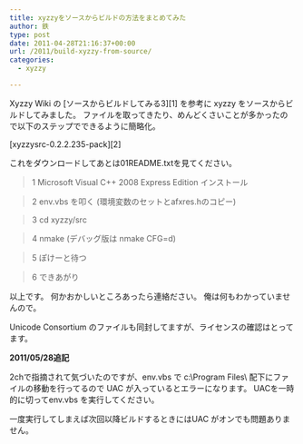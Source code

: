 ```yaml
---
title: xyzzyをソースからビルドの方法をまとめてみた
author: 鉄
type: post
date: 2011-04-28T21:16:37+00:00
url: /2011/build-xyzzy-from-source/
categories:
  - xyzzy

---
```

Xyzzy Wiki の [ソースからビルドしてみる3][1] を参考に xyzzy をソースからビルドしてみました。 ファイルを取ってきたり、めんどくさいことが多かったので以下のステップでできるように簡略化。

[xyzzysrc-0.2.2.235-pack][2]
  
これをダウンロードしてあとは01README.txtを見てください。

> 1 Microsoft Visual C++ 2008 Express Edition インストール
  
> 2 env.vbs を叩く (環境変数のセットとafxres.hのコピー)
  
> 3 cd xyzzy/src
  
> 4 nmake (デバッグ版は nmake CFG=d)
  
> 5 ぽけーと待つ
  
> 6 できあがり 

以上です。 何かおかしいところあったら連絡ださい。 俺は何もわかっていませんので。

Unicode Consortium のファイルも同封してますが、ライセンスの確認はとってます。

**2011/05/28追記**

2chで指摘されて気づいたのですが、env.vbs で c:\Program Files\ 配下にファイルの移動を行ってるので UAC が入っているとエラーになります。 UACを一時的に切ってenv.vbs を実行してください。

一度実行してしまえば次回以降ビルドするときにはUAC がオンでも問題ありません。

